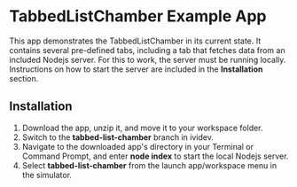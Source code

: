 # TabbedListChamber Example App

This app demonstrates the TabbedListChamber in its current state. It contains several pre-defined tabs, including a tab that fetches data from an included Nodejs server. For this to work, the server must be running locally. Instructions on how to start the server are included in the **Installation** section.

## Installation
1. Download the app, unzip it, and move it to your workspace folder.
2. Switch to the **tabbed-list-chamber** branch in ividev.
3. Navigate to the downloaded app's directory in your Terminal or Command Prompt, and enter **node index** to start the local Nodejs server.
4. Select **tabbed-list-chamber** from the launch app/workspace menu in the simulator.
